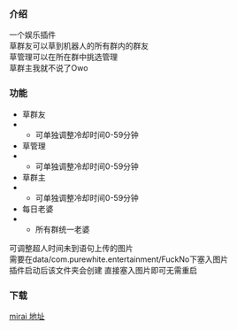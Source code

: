 ### 介绍
一个娱乐插件<br>
草群友可以草到机器人的所有群内的群友<br>
草管理可以在所在群中挑选管理<br>
草群主我就不说了Owo
### 功能
- 草群友
- - 可单独调整冷却时间0-59分钟
- 草管理
- - 可单独调整冷却时间0-59分钟
- 草群主
- - 可单独调整冷却时间0-59分钟<br>
- 每日老婆
- - 所有群统一老婆

可调整超人时间未到语句上传的图片<br>
需要在data/com.purewhite.entertainment/FuckNo下塞入图片<br>
插件启动后该文件夹会创建 直接塞入图片即可无需重启

### 下载
[mirai 地址](https://mirai.mamoe.net/topic/2643/purewhite)
